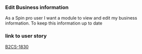 
### Edit Business information
As a Spin pro user
I want a module to view and edit my business information.
To keep this information up to date

### link to user story

[B2CS-1830](https://digitalfemsa.atlassian.net/browse/B2CS-1830)
